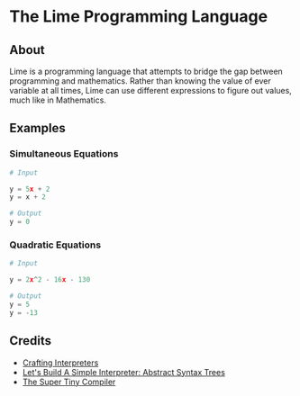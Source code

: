 # The Lime Programming Language

## About

Lime is a programming language that attempts to bridge the gap between programming and mathematics. Rather than knowing the value of ever variable at all times, Lime can use different expressions to figure out values, much like in Mathematics.

## Examples

### Simultaneous Equations

```py
# Input

y = 5x + 2
y = x + 2

# Output
y = 0
```

### Quadratic Equations

```py
# Input

y = 2x^2 - 16x - 130

# Output
y = 5
y = -13
```

## Credits

- [Crafting Interpreters](https://craftinginterpreters.com)
- [Let's Build A Simple Interpreter: Abstract Syntax Trees](https://ruslanspivak.com/lsbasi-part7/)
- [The Super Tiny Compiler](https://github.com/jamiebuilds/the-super-tiny-compiler)